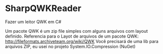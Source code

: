 # SharpQWKReader
Fazer um leitor QWK em C#

Um pacote QWK é um zip file simples com alguns arquivos com layout definido. 
Referencia para o Layot de arquivos de um pacote QWK: http://fileformats.archiveteam.org/wiki/QWK
Você precisará de uma lib para arquivos ZIP, eu usei no projeto System.IO.Compression (NuGet)
